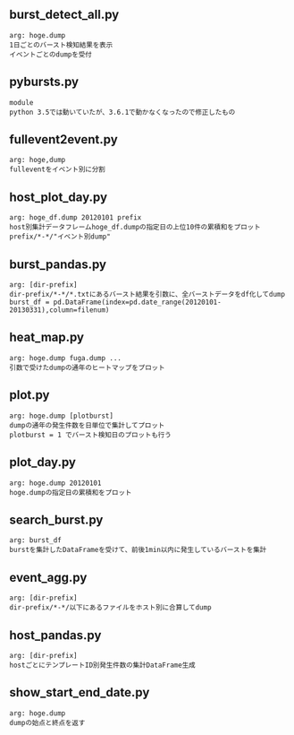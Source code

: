 ## burst\_detect\_all.py
    arg: hoge.dump
    1日ごとのバースト検知結果を表示
    イベントごとのdumpを受付   

## pybursts.py
    module
    python 3.5では動いていたが、3.6.1で動かなくなったので修正したもの

## fullevent2event.py
    arg: hoge,dump
    fulleventをイベント別に分割

## host\_plot\_day.py
    arg: hoge_df.dump 20120101 prefix
    host別集計データフレームhoge_df.dumpの指定日の上位10件の累積和をプロット
    prefix/*-*/"イベント別dump"

## burst\_pandas.py
    arg: [dir-prefix]
    dir-prefix/*-*/*.txtにあるバースト結果を引数に、全バーストデータをdf化してdump
    burst_df = pd.DataFrame(index=pd.date_range(20120101-20130331),column=filenum)

## heat\_map.py
    arg: hoge.dump fuga.dump ...
    引数で受けたdumpの通年のヒートマップをプロット

## plot.py
    arg: hoge.dump [plotburst]
    dumpの通年の発生件数を日単位で集計してプロット
    plotburst = 1 でバースト検知日のプロットも行う

## plot\_day.py
    arg: hoge.dump 20120101
    hoge.dumpの指定日の累積和をプロット

## search\_burst.py
    arg: burst_df
    burstを集計したDataFrameを受けて、前後1min以内に発生しているバーストを集計

## event\_agg.py
    arg: [dir-prefix]
    dir-prefix/*-*/以下にあるファイルをホスト別に合算してdump

## host\_pandas.py
    arg: [dir-prefix]
    hostごとにテンプレートID別発生件数の集計DataFrame生成

## show\_start\_end\_date.py
    arg: hoge.dump
    dumpの始点と終点を返す

